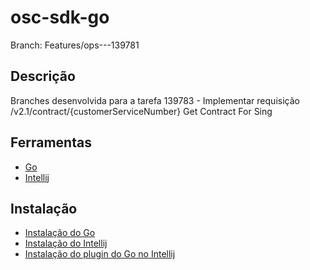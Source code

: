 # osc-sdk-go

Branch: Features/ops---139781

## Descrição

Branches desenvolvida para a tarefa 139783 - Implementar requisição /v2.1/contract/{customerServiceNumber} Get Contract For Sing

## Ferramentas

- [Go](https://golang.org/)
- [Intellij](https://www.jetbrains.com/pt-br/idea/)

## Instalação

- [Instalação do Go](https://golang.org/doc/install)
- [Instalação do Intellij](https://www.jetbrains.com/help/idea/installation-guide.html)
- [Instalação do plugin do Go no Intellij](https://www.jetbrains.com/help/idea/2016.3/go-plugin.html)

